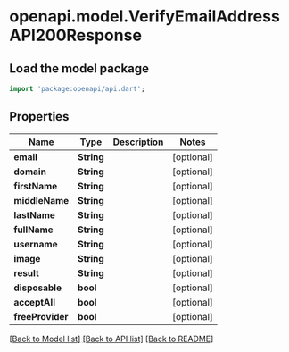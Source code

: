# openapi.model.VerifyEmailAddressAPI200Response

## Load the model package
```dart
import 'package:openapi/api.dart';
```

## Properties
Name | Type | Description | Notes
------------ | ------------- | ------------- | -------------
**email** | **String** |  | [optional] 
**domain** | **String** |  | [optional] 
**firstName** | **String** |  | [optional] 
**middleName** | **String** |  | [optional] 
**lastName** | **String** |  | [optional] 
**fullName** | **String** |  | [optional] 
**username** | **String** |  | [optional] 
**image** | **String** |  | [optional] 
**result** | **String** |  | [optional] 
**disposable** | **bool** |  | [optional] 
**acceptAll** | **bool** |  | [optional] 
**freeProvider** | **bool** |  | [optional] 

[[Back to Model list]](../README.md#documentation-for-models) [[Back to API list]](../README.md#documentation-for-api-endpoints) [[Back to README]](../README.md)


